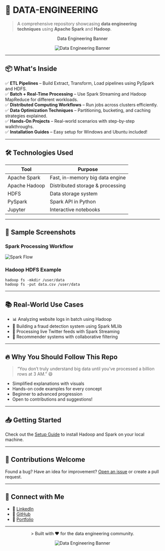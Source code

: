 # 🚀 DATA-ENGINEERING

> A comprehensive repository showcasing **data engineering techniques** using **Apache Spark** and **Hadoop**.


<p align="center"> 
Data Engineering Banner
</p>

<p align="center">
  <img src="https://media.giphy.com/media/UqZQ7ve9fWq4w/giphy.gif" alt="Data Engineering Banner" />
</p>


---

## 📦 What's Inside

✅ **ETL Pipelines** – Build Extract, Transform, Load pipelines using PySpark and HDFS.  
✅ **Batch + Real-Time Processing** – Use Spark Streaming and Hadoop MapReduce for different workloads.  
✅ **Distributed Computing Workflows** – Run jobs across clusters efficiently.  
✅ **Data Optimization Techniques** – Partitioning, bucketing, and caching strategies explained.  
✅ **Hands-On Projects** – Real-world scenarios with step-by-step walkthroughs.  
✅ **Installation Guides** – Easy setup for Windows and Ubuntu included!  

---

## 🛠 Technologies Used

| Tool           | Purpose                          |
|----------------|----------------------------------|
| Apache Spark   | Fast, in-memory big data engine  |
| Apache Hadoop  | Distributed storage & processing |
| HDFS           | Data storage system              |
| PySpark        | Spark API in Python              |
| Jupyter        | Interactive notebooks            |

---

## 📸 Sample Screenshots

### Spark Processing Workflow
![Spark Flow](https://raw.githubusercontent.com/databricks/koalas/master/docs/img/koalas_logo.png)

### Hadoop HDFS Example
```
hadoop fs -mkdir /user/data
hadoop fs -put data.csv /user/data
```

---

## 📚 Real-World Use Cases

- 📊 Analyzing website logs in batch using Hadoop
- 🚀 Building a fraud detection system using Spark MLlib
- 📡 Processing live Twitter feeds with Spark Streaming
- 🛒 Recommender systems with collaborative filtering

---

## 🔥 Why You Should Follow This Repo

> “You don’t truly understand big data until you’ve processed a billion rows at 3 AM.” 😄

- Simplified explanations with visuals  
- Hands-on code examples for every concept  
- Beginner to advanced progression  
- Open to contributions and suggestions!

---

## 📥 Getting Started

Check out the [Setup Guide](./Hadoop_Spark_Setup_Guide.md) to install Hadoop and Spark on your local machine.

---

## 🤝 Contributions Welcome

Found a bug? Have an idea for improvement? [Open an issue](https://github.com/yourusername/DATA-ENGINEERING/issues) or create a pull request.

---

## 📧 Connect with Me

- 💼 [LinkedIn](https://linkedin.com/in/arjun-dixit)
- 🐙 [GitHub](https://github.com/Arjundixit18)
- 🧠 [Portfolio](https://lustrous-snickerdoodle-cc274b.netlify.app/)

---


<p align="center">
> Built with ❤️ for the data engineering community.
</p>

<p align="center">
  <img src="https://media.giphy.com/media/l0MYEqEzwMWFCg8rm/giphy.gif" alt="Data Engineering Banner" />
</p>

